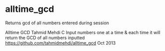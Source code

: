 # alltime_gcd
Returns gcd of all numbers entered during session

Alltime GCD
Tahmid Mehdi
C
Input numbers one at a time & each time it will return the GCD of all numbers inputted
https://github.com/tahmidmehdi/alltime_gcd
Oct 2013
